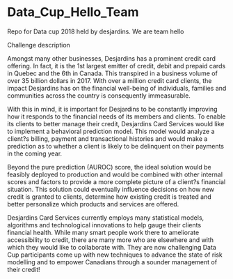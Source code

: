 # Data_Cup_Hello_Team

Repo for Data cup 2018 held by desjardins. We are team hello

Challenge description

Amongst many other businesses, Desjardins has a prominent credit card offering. In fact, it is the 1st largest emitter of credit, debit and prepaid cards in Quebec and the 6th in Canada. This transpired in a business volume of over 35 billion dollars in 2017. With over a million credit card clients, the impact Desjardins has on the financial well-being of individuals, families and communities across the country is consequently immeasurable.

With this in mind, it is important for Desjardins to be constantly improving how it responds to the financial needs of its members and clients. To enable its clients to better manage their credit, Desjardins Card Services would like to implement a behavioral prediction model. This model would analyze a client?s billing, payment and transactional histories and would make a prediction as to whether a client is likely to be delinquent on their payments in the coming year.

Beyond the pure prediction (AUROC) score, the ideal solution would be feasibly deployed to production and would be combined with other internal scores and factors to provide a more complete picture of a client?s financial situation. This solution could eventually influence decisions on how new credit is granted to clients, determine how existing credit is treated and better personalize which products and services are offered.

Desjardins Card Services currently employs many statistical models, algorithms and technological innovations to help gauge their clients financial health. While many smart people work there to ameliorate accessibility to credit, there are many more who are elsewhere and with which they would like to collaborate with. They are now challenging Data Cup participants come up with new techniques to advance the state of risk modelling and to empower Canadians through a sounder management of their credit!
